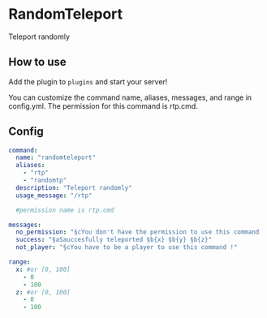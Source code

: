 # RandomTeleport
Teleport randomly

## How to use

Add the plugin to `plugins` and start your server!

You can customize the command name, aliases, messages, and range in config.yml. The permission for this command is rtp.cmd.

## Config

```yaml
command:
  name: "randomteleport"
  aliases:
    - "rtp"
    - "randomtp"
  description: "Teleport randomly"
  usage_message: "/rtp"

  #permission name is rtp.cmd

messages:
  no_permission: "§cYou don't have the permission to use this command !"
  success: "§aSauccesfully teleported §b{x} §b{y} §b{z}"
  not_player: "§cYou have to be a player to use this command !"

range:
  x: #or [0, 100]
    - 0
    - 100
  z: #or [0, 100]
    - 0
    - 100
```
